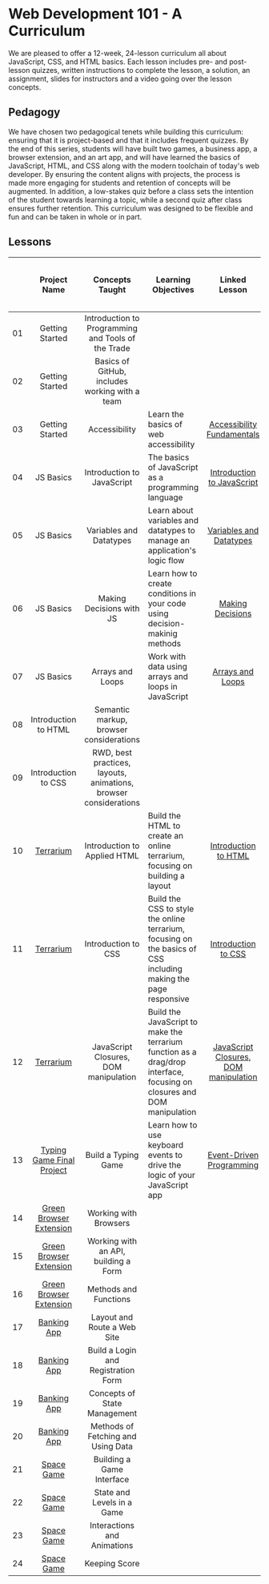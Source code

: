 # Web Development 101 - A Curriculum

We are pleased to offer a 12-week, 24-lesson curriculum all about JavaScript, CSS, and HTML basics. Each lesson includes pre- and post-lesson quizzes, written instructions to complete the lesson, a solution, an assignment, slides for instructors and a video going over the lesson concepts.

## Pedagogy

We have chosen two pedagogical tenets while building this curriculum: ensuring that it is project-based and that it includes frequent quizzes. By the end of this series, students will have built two games, a business app, a browser extension, and an art app, and will have learned the basics of JavaScript, HTML, and CSS along with the modern toolchain of today's web developer. By ensuring the content aligns with projects, the process is made more engaging for students and retention of concepts will be augmented. In addition, a low-stakes quiz before a class sets the intention of the student towards learning a topic, while a second quiz after class ensures further retention. This curriculum was designed to be flexible and fun and can be taken in whole or in part.

## Lessons

|     | Project Name                                                             | Concepts Taught                                                  | Learning Objectives                                                                                                     | Linked Lesson                                                                                              | Written Lesson | Assignment | Starting Quiz | Ending Quiz | Slides | Video | Author      | Date for completion of Lesson text and Quizzes |
| :-: | :----------------------------------------------------------------------: | :--------------------------------------------------------------: | ----------------------------------------------------------------------------------------------------------------------- | :--------------------------------------------------------------------------------------------------------: | :------------: | :--------: | :-----------: | ----------- | :----: | :---: | :---------: | ---------------------------------------------- |
| 01  |                             Getting Started                              |        Introduction to Programming and Tools of the Trade        |                                                                                                                         |                                                                                                            |                |            |               |             |        |       |   Jasmine   |                                                |
| 02  |                             Getting Started                              |          Basics of GitHub, includes working with a team          |                                                                                                                         |                                                                                                            |                |            |               |             |        |       |    Floor    | end Sept                                       |
| 03  |                             Getting Started                              |                          Accessibility                           | Learn the basics of web accessibility                                                                                   |           [Accessibility Fundamentals](../../../getting-started-lessons/tree/main/accessibility)           |       ✅        |     ✅      |       ✅       |             |        |       | Christopher | Mid Oct                                        |
| 04  |                                JS Basics                                 |                    Introduction to JavaScript                    | The basics of JavaScript as a programming language                                                                      |                   [Introduction to JavaScript](../../../js-basics/tree/main/intro-to-js)                   |                |            |               |             |        |       |   Jasmine   |                                                |
| 05  |                                JS Basics                                 |                     Variables and Datatypes                      | Learn about variables and datatypes to manage an application's logic flow                                               |                [Variables and Datatypes](../../../js-basics/tree/main/variables-datatypes)                 |                |            |               |             |        |       |   Jasmine   |                                                |
| 06  |                                JS Basics                                 |                     Making Decisions with JS                     | Learn how to create conditions in your code using decision-makinig methods                                              |                     [Making Decisions](../../../js-basics/tree/main/making-decisions)                      |                |            |               |             |        |       |   Jasmine   |                                                |
| 07  |                                JS Basics                                 |                         Arrays and Loops                         | Work with data using arrays and loops in JavaScript                                                                     |                       [Arrays and Loops](../../../js-basics/tree/main/arrays-loops)                        |                |            |               |             |        |       |   Jasmine   |                                                |
| 08  |                           Introduction to HTML                           |             Semantic markup, browser considerations              |                                                                                                                         |                                                                                                            |                |            |               |             |        |       |             |                                                |
| 09  |                           Introduction to CSS                            | RWD, best practices, layouts, animations, browser considerations |                                                                                                                         |                                                                                                            |                |            |               |             |        |       |             |                                                |
| 10  |        [Terrarium](../../../terrarium-project/tree/main/solution)        |                   Introduction to Applied HTML                   | Build the HTML to create an online terrarium, focusing on building a layout                                             |                 [Introduction to HTML](../../../terrarium-project/tree/main/intro-to-html)                 |       ✅        |            |       ✅       |             |        |       |     Jen     | end Sept                                       |
| 11  |        [Terrarium](../../../terrarium-project/tree/main/solution)        |                       Introduction to CSS                        | Build the CSS to style the online terrarium, focusing on the basics of CSS including making the page responsive         |                  [Introduction to CSS](../../../terrarium-project/tree/main/intro-to-css)                  |       ✅        |            |       ✅       |             |        |       |     Jen     | end Sept                                       |
| 12  |        [Terrarium](../../../terrarium-project/tree/main/solution)        |              JavaScript Closures, DOM manipulation               | Build the JavaScript to make the terrarium function as a drag/drop interface, focusing on closures and DOM manipulation | [JavaScript Closures, DOM manipulation](../../../terrarium-project/tree/main/intro-to-dom-and-js-closures) |       ✅        |            |               |             |        |       |     Jen     | end Sept                                       |
| 13  |  [Typing Game Final Project](../../../typing-game/blob/main/index.html)  |                       Build a Typing Game                        | Learn how to use keyboard events to drive the logic of your JavaScript app                                              |            [Event-Driven Programming](../../../typing-game/tree/main/event-driven-programming)             |                |            |               |             |        |       | Christopher | end Sept                                       |
| 14  | [Green Browser Extension](../../../browser-extension/tree/main/solution) |                      Working with Browsers                       |                                                                                                                         |                                                                                                            |                |            |               |             |        |       |     Jen     | end Sept                                       |
| 15  | [Green Browser Extension](../../../browser-extension/tree/main/solution) |               Working with an API, building a Form               |                                                                                                                         |                                                                                                            |                |            |               |             |        |       |     Jen     | end Sept                                       |
| 16  | [Green Browser Extension](../../../browser-extension/tree/main/solution) |                      Methods and Functions                       |                                                                                                                         |                                                                                                            |                |            |               |             |        |       |     Jen     | end Sept                                       |
| 17  |         [Banking App](../../../bank-project/tree/main/solution)          |                   Layout and Route a Web Site                    |                                                                                                                         |                                                                                                            |                |            |               |             |        |       |    Yohan    |                                                |
| 18  |         [Banking App](../../../bank-project/tree/main/solution)          |               Build a Login and Registration Form                |                                                                                                                         |                                                                                                            |                |            |               |             |        |       |    Yohan    |                                                |
| 19  |         [Banking App](../../../bank-project/tree/main/solution)          |                   Concepts of State Management                   |                                                                                                                         |                                                                                                            |                |            |               |             |        |       |    Yohan    |                                                |
| 20  |         [Banking App](../../../bank-project/tree/main/solution)          |                Methods of Fetching and Using Data                |                                                                                                                         |                                                                                                            |                |            |               |             |        |       |    Yohan    |                                                |
| 21  |           [Space Game](../../../space-game/tree/main/solution)           |                    Building a Game Interface                     |                                                                                                                         |                                                                                                            |                |            |               |             |        |       |    Chris    |                                                |
| 22  |           [Space Game](../../../space-game/tree/main/solution)           |                    State and Levels in a Game                    |                                                                                                                         |                                                                                                            |                |            |               |             |        |       |    Chris    |                                                |
| 23  |           [Space Game](../../../space-game/tree/main/solution)           |                   Interactions and Animations                    |                                                                                                                         |                                                                                                            |                |            |               |             |        |       |    Chris    |                                                |
| 24  |           [Space Game](../../../space-game/tree/main/solution)           |                          Keeping Score                           |                                                                                                                         |                                                                                                            |                |            |               |             |        |       |    Chris    |                                                |